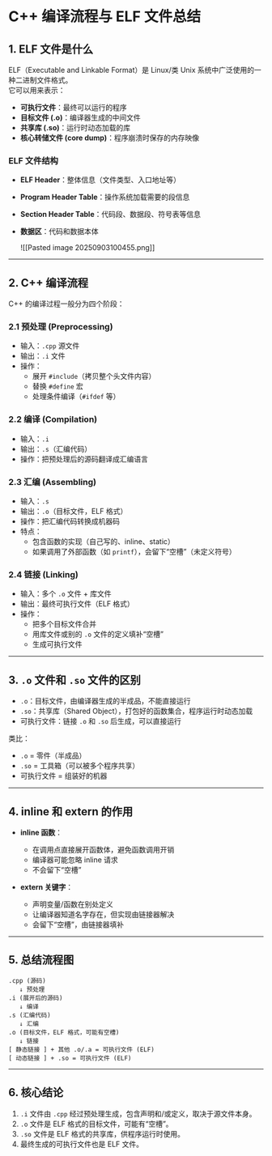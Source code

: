 # C++ 编译流程与 ELF 文件总结

## 1. ELF 文件是什么
ELF（Executable and Linkable Format）是 Linux/类 Unix 系统中广泛使用的一种二进制文件格式。  
它可以用来表示：
- **可执行文件**：最终可以运行的程序
- **目标文件 (.o)**：编译器生成的中间文件
- **共享库 (.so)**：运行时动态加载的库
- **核心转储文件 (core dump)**：程序崩溃时保存的内存映像

### ELF 文件结构
- **ELF Header**：整体信息（文件类型、入口地址等）
- **Program Header Table**：操作系统加载需要的段信息
- **Section Header Table**：代码段、数据段、符号表等信息
- **数据区**：代码和数据本体
  
  ![[Pasted image 20250903100455.png]]

---

## 2. C++ 编译流程

C++ 的编译过程一般分为四个阶段：

### 2.1 预处理 (Preprocessing)
- 输入：`.cpp` 源文件
- 输出：`.i` 文件
- 操作：
  - 展开 `#include`（拷贝整个头文件内容）
  - 替换 `#define` 宏
  - 处理条件编译（`#ifdef` 等）

### 2.2 编译 (Compilation)
- 输入：`.i`
- 输出：`.s`（汇编代码）
- 操作：把预处理后的源码翻译成汇编语言

### 2.3 汇编 (Assembling)
- 输入：`.s`
- 输出：`.o`（目标文件，ELF 格式）
- 操作：把汇编代码转换成机器码
- 特点：
  - 包含函数的实现（自己写的、inline、static）
  - 如果调用了外部函数（如 `printf`），会留下“空槽”（未定义符号）

### 2.4 链接 (Linking)
- 输入：多个 `.o` 文件 + 库文件
- 输出：最终可执行文件（ELF 格式）
- 操作：
  - 把多个目标文件合并
  - 用库文件或别的 `.o` 文件的定义填补“空槽”
  - 生成可执行文件

---

## 3. `.o` 文件和 `.so` 文件的区别
- `.o`：目标文件，由编译器生成的半成品，不能直接运行
- `.so`：共享库（Shared Object），打包好的函数集合，程序运行时动态加载
- 可执行文件：链接 `.o` 和 `.so` 后生成，可以直接运行

类比：
- `.o` = 零件（半成品）
- `.so` = 工具箱（可以被多个程序共享）
- 可执行文件 = 组装好的机器

---

## 4. inline 和 extern 的作用
- **inline 函数**：
  - 在调用点直接展开函数体，避免函数调用开销
  - 编译器可能忽略 inline 请求
  - 不会留下“空槽”

- **extern 关键字**：
  - 声明变量/函数在别处定义
  - 让编译器知道名字存在，但实现由链接器解决
  - 会留下“空槽”，由链接器填补

---

## 5. 总结流程图

```text
.cpp (源码)
   ↓ 预处理
.i (展开后的源码)
   ↓ 编译
.s (汇编代码)
   ↓ 汇编
.o (目标文件，ELF 格式，可能有空槽)
   ↓ 链接
[ 静态链接 ] + 其他 .o/.a = 可执行文件 (ELF)
[ 动态链接 ] + .so = 可执行文件 (ELF)
```

---

## 6. 核心结论
1. `.i` 文件由 `.cpp` 经过预处理生成，包含声明和/或定义，取决于源文件本身。
2. `.o` 文件是 ELF 格式的目标文件，可能有“空槽”。
3. `.so` 文件是 ELF 格式的共享库，供程序运行时使用。
4. 最终生成的可执行文件也是 ELF 文件。
